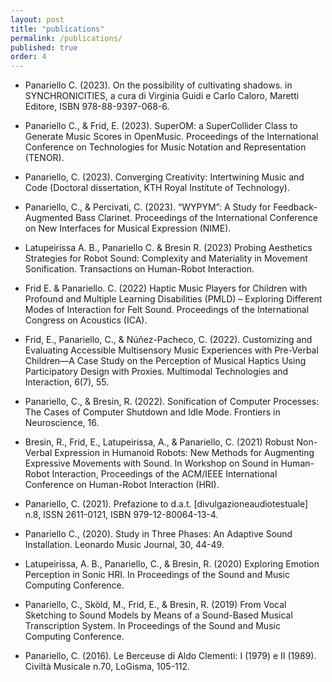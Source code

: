 ```yaml
---
layout: post
title: "publications"
permalink: /publications/
published: true
order: 4
---
```

- Panariello C. (2023). On the possibility of cultivating shadows. in SYNCHRONICITIES, a cura di Virginia Guidi e Carlo Caloro, Maretti Editore, ISBN 978-88-9397-068-6.

- Panariello C., & Frid, E. (2023). SuperOM: a SuperCollider Class to Generate Music Scores in OpenMusic. Proceedings of the International Conference on Technologies for Music Notation and Representation (TENOR).

- Panariello, C. (2023). Converging Creativity: Intertwining Music and Code (Doctoral dissertation, KTH Royal Institute of Technology).

- Panariello, C., & Percivati, C. (2023). “WYPYM”: A Study for Feedback-Augmented Bass Clarinet. Proceedings of the International Conference on New Interfaces for Musical Expression (NIME).

- Latupeirissa A. B., Panariello C. & Bresin R. (2023) Probing Aesthetics Strategies for Robot Sound: Complexity and Materiality in Movement Sonification. Transactions on Human-Robot Interaction.

- Frid E. & Panariello. C. (2022) Haptic Music Players for Children with Profound and Multiple Learning Disabilities (PMLD) – Exploring Different Modes of Interaction for Felt Sound. Proceedings of the International Congress on Acoustics (ICA).

- Frid, E., Panariello, C., & Núñez-Pacheco, C. (2022). Customizing and Evaluating Accessible Multisensory Music Experiences with Pre-Verbal Children—A Case Study on the Perception of Musical Haptics Using Participatory Design with Proxies. Multimodal Technologies and Interaction, 6(7), 55.

- Panariello, C., & Bresin, R. (2022). Sonification of Computer Processes: The Cases of Computer Shutdown and Idle Mode. Frontiers in Neuroscience, 16.

- Bresin, R., Frid, E., Latupeirissa, A., & Panariello, C. (2021) Robust Non-Verbal Expression in Humanoid Robots: New Methods for Augmenting Expressive Movements with Sound. In Workshop on Sound in Human-Robot Interaction, Proceedings of the ACM/IEEE International Conference on Human-Robot Interaction (HRI).


- Panariello, C. (2021). Prefazione to d.a.t. [divulgazioneaudiotestuale] n.8, ISSN 2611-0121, ISBN 979-12-80064-13-4.

- Panariello C., (2020). Study in Three Phases: An Adaptive Sound Installation. Leonardo Music Journal, 30, 44-49.

- Latupeirissa, A. B., Panariello, C., & Bresin, R. (2020) Exploring Emotion Perception in Sonic HRI. In Proceedings of the Sound and Music Computing Conference.

- Panariello, C., Sköld, M., Frid, E., & Bresin, R. (2019) From Vocal Sketching to Sound Models by Means of a Sound-Based Musical Transcription System. In Proceedings of the Sound and Music Computing Conference.

- Panariello, C. (2016). Le Berceuse di Aldo Clementi: I (1979) e II (1989). Civiltà Musicale n.70, LoGisma, 105-112.